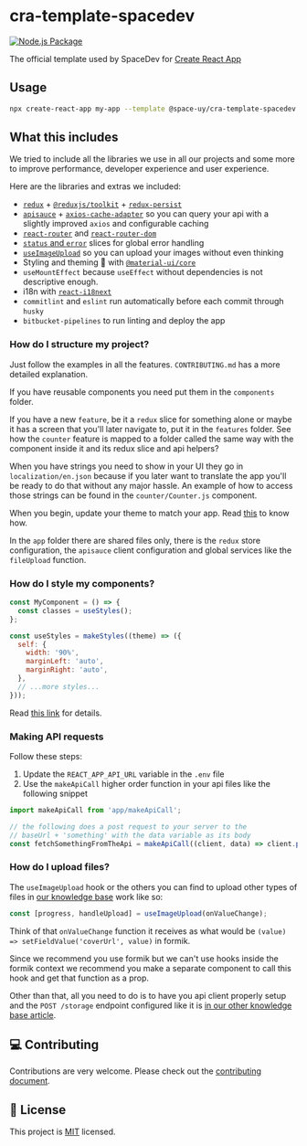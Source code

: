 # cra-template-spacedev

[![Node.js Package](https://github.com/SpaceUY/cra-template-spacedev/actions/workflows/npm-publish.yml/badge.svg)](https://github.com/SpaceUY/cra-template-spacedev/actions/workflows/npm-publish.yml)

The official template used by SpaceDev for [Create React App](https://github.com/facebook/create-react-app)

## Usage

```sh
npx create-react-app my-app --template @space-uy/cra-template-spacedev
```

## What this includes

We tried to include all the libraries we use in all our projects and some more to improve performance, developer experience and user experience.

Here are the libraries and extras we included:

* [`redux`](https://redux.js.org/) + [`@reduxjs/toolkit`](https://redux-toolkit.js.org/usage/usage-guide) + [`redux-persist`](https://www.npmjs.com/package/redux-persist)
* [`apisauce`](https://www.npmjs.com/package/apisauce) + [`axios-cache-adapter`](https://www.npmjs.com/package/axios-cache-adapter) so you can query your api with a slightly improved `axios` and configurable caching
* [`react-router`](https://github.com/ReactTraining/react-router) and [`react-router-dom`](https://www.npmjs.com/package/react-router-dom)
* [`status` and `error`](https://kb.spacedev.uy/books/redux/page/global-error-and-status-management-in-redux) slices for global error handling
* [`useImageUpload`](https://kb.spacedev.uy/books/file-upload-s3/page/web) so you can upload your images without even thinking
* Styling and theming 💅 with [`@material-ui/core`](https://material-ui.com/)
* `useMountEffect` because `useEffect` without dependencies is not descriptive enough.
* i18n with [`react-i18next`](https://medium.com/@tariqul.islam.rony/internationalization-localization-with-react-js-65d6f6badd56)
* `commitlint` and `eslint` run automatically before each commit through `husky`
* `bitbucket-pipelines` to run linting and deploy the app

### How do I structure my project?

Just follow the examples in all the features. `CONTRIBUTING.md` has a more detailed explanation.

If you have reusable components you need put them in the `components` folder.

If you have a new `feature`, be it a `redux` slice for something alone or maybe it has a screen that you'll later navigate to, put it in the `features` folder. See how the `counter` feature is mapped to a folder called the same way with the component inside it and its redux slice and api helpers?

When you have strings you need to show in your UI they go in `localization/en.json` because if you later want to translate the app you'll be ready to do that without any major hassle. An example of how to access those strings can be found in the `counter/Counter.js` component.

When you begin, update your theme to match your app. Read [this](https://material-ui.com/customization/theming/) to know how.

In the `app` folder there are shared files only, there is the `redux` store configuration, the `apisauce` client configuration and global services like the `fileUpload` function.

### How do I style my components?

```js
const MyComponent = () => {
  const classes = useStyles();
};

const useStyles = makeStyles((theme) => ({
  self: {
    width: '90%',
    marginLeft: 'auto',
    marginRight: 'auto',
  },
  // ...more styles...
}));
```

Read [this link](https://material-ui.com/styles/basics/) for details.

### Making API requests

Follow these steps:

1. Update the `REACT_APP_API_URL` variable in the `.env` file
2. Use the `makeApiCall` higher order function in your api files like the following snippet

```js
import makeApiCall from 'app/makeApiCall';

// the following does a post request to your server to the
// baseUrl + 'something' with the data variable as its body
const fetchSomethingFromTheApi = makeApiCall((client, data) => client.post('something', data));
```

### How do I upload files?

The `useImageUpload` hook or the others you can find to upload other types of files in [our knowledge base](https://kb.spacedev.uy/books/file-upload-s3/page/web) work like so:

```js
const [progress, handleUpload] = useImageUpload(onValueChange);
```

Think of that `onValueChange` function it receives as what would be `(value) => setFieldValue('coverUrl', value)` in formik.

Since we recommend you use formik but we can't use hooks inside the formik context we recommend you make a separate component to call this hook and get that function as a prop.

Other than that, all you need to do is to have you api client properly setup and the `POST /storage` endpoint configured like it is [in our other knowledge base article](https://kb.spacedev.uy/books/file-upload-s3/page/nestjs-generic-storage-module).

## :computer: Contributing

Contributions are very welcome. Please check out the [contributing document](CONTRIBUTING.md).

## :bookmark: License

This project is [MIT](LICENSE) licensed.
